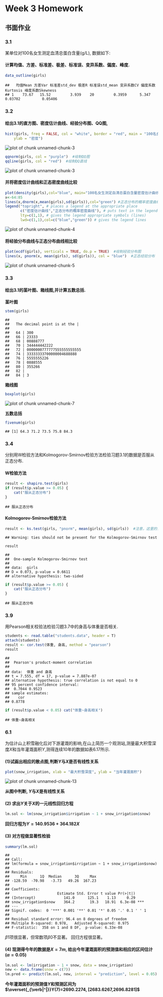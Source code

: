 Week 3 Homework
==============
## 书面作业
### 3.1
某单位对100名女生测定血清总蛋白含量(g/L), 数据如下:


#### 计算均值、方差、标准差、极差、标准误、变异系数、偏度、峰度.

```r
data_outline(girls)
```

```
##   均值Mean 方差Var 标准差std_dev 极差R 标准误std_mean 变异系数CV 偏度系数Kurtosis 峰度系数Skewness
## 1    73.67   15.52         3.939    20         0.3959      5.347          0.03702          0.05406
```


### 3.2 
#### 绘出3.1的直方图、密度估计曲线、经验分布图、QQ图,

```r
hist(girls, freq = FALSE, col = "white", border = "red", main = "100名女生测定血清总蛋白含量直方图", xlab = "年龄", 
    ylab = "密度")
```

![plot of chunk unnamed-chunk-3](figure/unnamed-chunk-31.png) 

```r
qqnorm(girls, col = "purple")  #绘制QQ图
qqline(girls, col = "red")  #绘制QQ直线
```

![plot of chunk unnamed-chunk-3](figure/unnamed-chunk-32.png) 

#### 并将密度估计曲线和正态密度曲线比较

```r
plot(density(girls),col="blue", main="100名女生测定血清总蛋白含量密度估计曲线和正态密度曲线")
x<-64:85
lines(x,dnorm(x,mean(girls),sd(girls)),col="green") #正态分布的概率密度曲线
legend("topright", # places a legend at the appropriate place 
       c("密度估计曲线","正态分布的概率密度曲线"), # puts text in the legend
       lty=c(1,1), # gives the legend appropriate symbols (lines)
       lwd=c(1,1),col=c("blue","green")) # gives the legend lines        
```

![plot of chunk unnamed-chunk-4](figure/unnamed-chunk-4.png) 

#### 将经验分布曲线与正态分布曲线相比较

```r
plot(ecdf(girls), verticals = TRUE, do.p = TRUE)  #绘制经验分布图
lines(x, pnorm(x, mean(girls), sd(girls)), col = "blue")  #正态经验分布
```

![plot of chunk unnamed-chunk-5](figure/unnamed-chunk-5.png) 

### 3.3
#### 绘出3.1的茎叶图、箱线图,并计算五数总括.
**茎叶图**

```r
stem(girls)
```

```
## 
##   The decimal point is at the |
## 
##   64 | 300
##   66 | 23333
##   68 | 00888777
##   70 | 344444442222
##   72 | 0000000777777555555555555
##   74 | 33333333700000004688888
##   76 | 5555555226
##   78 | 0888555
##   80 | 355266
##   82 | 
##   84 | 3
```

**箱线图**

```r
boxplot(girls)
```

![plot of chunk unnamed-chunk-7](figure/unnamed-chunk-7.png) 

**五数总括**

```r
fivenum(girls)
```

```
## [1] 64.3 71.2 73.5 75.8 84.3
```



### 3.4
分别用W检验方法和Kolmogorov-Smirnov检验方法检验习题3.1的数据是否服从正态分布.

#### W检验方法

```r
result <- shapiro.test(girls)
if (result$p.value >= 0.05) {
    cat("服从正态分布")
}
```

```
## 服从正态分布
```


#### Kolmogorov-Smirnov检验方法

```r
result <- ks.test(girls, "pnorm", mean(girls), sd(girls))  #注意，这里的警告信息，是因为数据中有重复的数值，ks检验要求待检数据时连续的，不允许重复值。
```

```
## Warning: ties should not be present for the Kolmogorov-Smirnov test
```

```r
result
```

```
## 
## 	One-sample Kolmogorov-Smirnov test
## 
## data:  girls 
## D = 0.073, p-value = 0.6611
## alternative hypothesis: two-sided
```

```r
if (result$p.value >= 0.05) {
    cat("服从正态分布")
}
```

```
## 服从正态分布
```


### 3.9
用Pearson相关校验法检验习题3.7中的身高与体重是否相关.

```r
students <- read.table("students.data", header = T)
attach(students)
result <- cor.test(体重, 身高, method = "pearson")
result
```

```
## 
## 	Pearson's product-moment correlation
## 
## data:  体重 and 身高 
## t = 7.555, df = 17, p-value = 7.887e-07
## alternative hypothesis: true correlation is not equal to 0 
## 95 percent confidence interval:
##  0.7044 0.9523 
## sample estimates:
##    cor 
## 0.8778
```

```r
if (result$p.value < 0.05) cat("体重~身高相关")
```

```
## 体重~身高相关
```


### 6.1 
为估计山上积雪融化后对下游灌溉的影响,在山上简历一个观测站,测量最大积雪深度$X$和当年灌溉面积$Y$,测得连续10年的数据如表6.17所示.


#### (1)试画出相应的散点图,判断$Y$与$X$是否有线性关系

```r
plot(snow_irrigation, xlab = "最大积雪深度", ylab = "当年灌溉面积")
```

![plot of chunk unnamed-chunk-13](figure/unnamed-chunk-13.png) 

**从图中判断, $Y$与$X$是有线性关系**

#### (2) 求出$Y$关于$X$的一元线性回归方程

```r
lm.sol <- lm(snow_irrigation$irrigation ~ 1 + snow_irrigation$snow)
```


**回归方程为$Y=140.9536+364.182X$**

#### (3) 对方程做显著性检验

```r
summary(lm.sol)
```

```
## 
## Call:
## lm(formula = snow_irrigation$irrigation ~ 1 + snow_irrigation$snow)
## 
## Residuals:
##     Min      1Q  Median      3Q     Max 
## -128.59  -70.98   -3.73   49.26  167.23 
## 
## Coefficients:
##                      Estimate Std. Error t value Pr(>|t|)    
## (Intercept)             141.0      125.1    1.13     0.29    
## snow_irrigation$snow    364.2       19.3   18.91  6.3e-08 ***
## ---
## Signif. codes:  0 '***' 0.001 '**' 0.01 '*' 0.05 '.' 0.1 ' ' 1 
## 
## Residual standard error: 96.4 on 8 degrees of freedom
## Multiple R-squared: 0.978,	Adjusted R-squared: 0.975 
## F-statistic:  358 on 1 and 8 DF,  p-value: 6.33e-08
```

$\beta1$项很显著，但常数项$\beta0$不显著。
回归方程很显著。
#### (4) 现测得今年的数据是$X=7m$, 给出今年灌溉面积的预测值和相应的区间估计($\alpha=0.05$)

```r
lm.sol <- lm(irrigation ~ 1 + snow, data = snow_irrigation)
new <- data.frame(snow = c(7))
lm.pred <- predict(lm.sol, new, interval = "prediction", level = 0.05)
```

**今年灌溉面积的预测值$Y$和预测区间为$\overset{_{\verb|^|}}Y(7)=2690.2274, [2683.6267,2696.8281]$**
